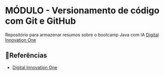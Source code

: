 
# MÓDULO - Versionamento de código com Git e GitHub

Repositório para armazenar resumos sobre o bootcamp Java com IA [Digital Innovation One](https://www.dio.me/)



## 🔎Referências
- [Digital Innovation One](https://www.dio.me/)


